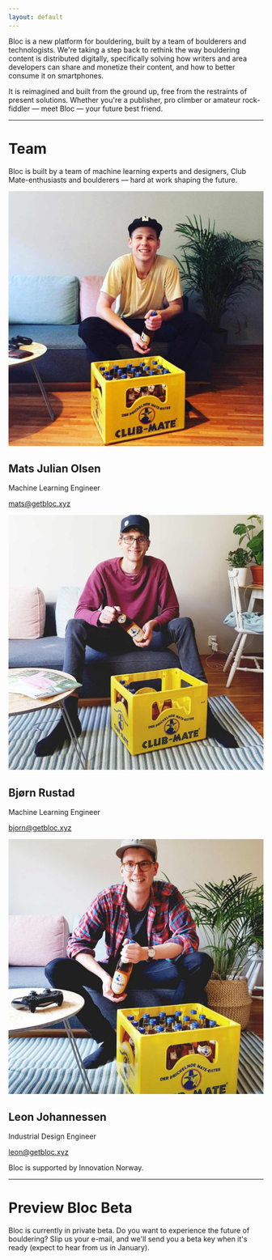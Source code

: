 ```yaml
---
layout: default
---
```


Bloc is a new platform for bouldering, built by a team of boulderers and technologists. We're taking a step back to rethink the way bouldering content is distributed digitally, specifically solving how writers and area developers can share and monetize their content, and how to better consume it on smartphones.

It is reimagined and built from the ground up, free from the restraints of present solutions.
Whether you're a publisher, pro climber or amateur rock-fiddler &mdash; meet Bloc &mdash; your future best friend.

* * *

# Team
Bloc is built by a team of machine learning experts and designers, Club Mate-enthusiasts and boulderers &mdash; hard at work shaping the future.

<div class="team">
  <div class="team-member">
    <img class="portrait" src="/assets/img/mats_portrait.jpg" alt="Club-Mate Enthusiast Mats Julian Olsen"/>
    <h2>Mats Julian Olsen</h2>
    <p class="role">Machine Learning Engineer</p>
    <p class="mail"><a href="mailto:mats@getbloc.xyz">mats@getbloc.xyz</a></p>
  </div>

  <div class="team-member">
    <img class="portrait" src="/assets/img/bjorn_portrait.jpg" alt="Club-Mate Enthusiast Bjorn Rustad"/>
    <h2>Bjørn Rustad</h2>
    <p class="role">Machine Learning Engineer</p>
    <p class="mail"><a href="mailto:mats@getbloc.xyz">bjorn@getbloc.xyz</a></p>
  </div>

  <div class="team-member">
    <img class="portrait" src="/assets/img/leon_portrait.jpg" alt="Club-Mate Enthusiast and Chief Astronaut Leon Johannessen"/>
    <h2>Leon Johannessen</h2>
    <p class="role">Industrial Design Engineer</p>
    <p class="mail"><a href="mailto:mats@getbloc.xyz">leon@getbloc.xyz</a></p>
  </div>
</div>

Bloc is supported by Innovation Norway.

* * *

# Preview Bloc Beta
Bloc is currently in private beta. Do you want to experience the future of bouldering? Slip us your e-mail, and we'll send you a beta key when it's ready (expect to hear from us in January).
